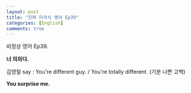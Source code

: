 ```yaml
---
layout: post
title: "진짜 미국식 영어 Ep39"
categories: [English]
comments: true
---
```


비정상 영어 Ep39.

<b>너 의외다.</b>

김영철 say : You're different guy. / You're totally different. &#40;기분 나쁜 고백&#41;

<b>You surprise me.</b>

